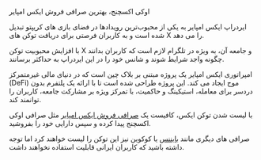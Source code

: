 
اوکی اکسچنج، بهترین صرافی فروش ایکس امپایر

ایردراپ ایکس امپایر به یکی از محبوب‌ترین رویدادها در فضای بازی های کریپتو تبدیل شده است و به کاربران فرصتی برای دریافت توکن های X را می دهد.

با افزایش محبوبیت توکن X و جامعه آن، به ویژه در تلگرام لازم است که کاربران بدانند چگونه واجد شرایط شوند و شانس خود را در این ایردراپ به حداکثر برسانند.

امپراتوری ایکس امپایر یک پروژه مبتنی بر بلاک چین است که در دنیای مالی غیرمتمرکز (DeFi) موج ایجاد می کند. این پروژه طراحی شده است تا با ارائه یک پلتفرم بدون دردسر برای معامله، استیکینگ و حاکمیت، با تمرکز ویژه بر مشارکت جامعه، کاربران را توانمند کند.

با لیست شدن توکن ایکس، کافیست یک [صرافی فروش ایکس امپایر](https://ok-ex.io/buy-and-sell/X/) مثل صرافی اوکی اکسچنج پیدا کرده و سپس دارایی خود را بفروشید.

  

صرافی های دیگری مانند [بایننس](https://accounts.binance.com/en/login) یا کوکوین نیز این توکن را لیست خواهند کرد اما توجه داشته باشید که کاربران ایرانی قابلیت استفاده نخواهند داشت.
